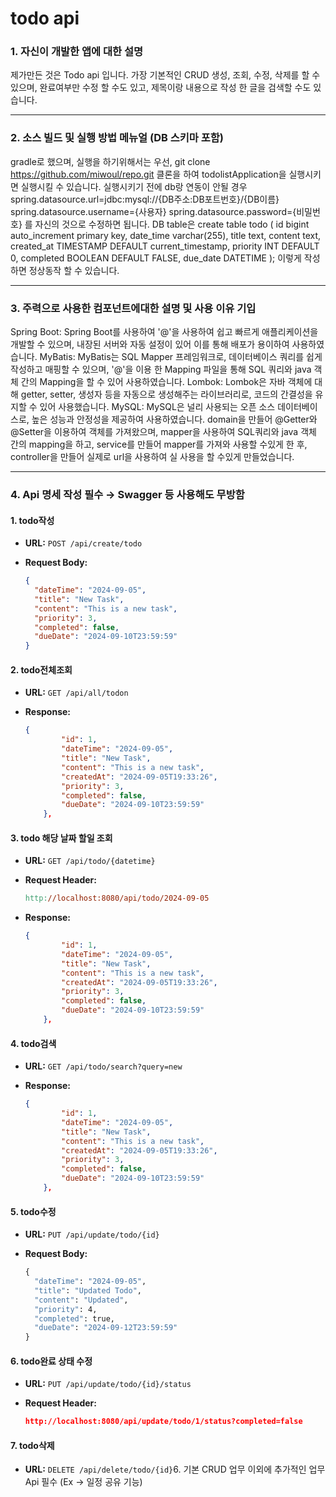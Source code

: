 # todo api
### 1. 자신이 개발한 앱에 대한 설명
제가만든 것은 Todo api 입니다.
가장 기본적인 CRUD 생성, 조회, 수정, 삭제를 할 수 있으며, 완료여부만 수정 할 수도 있고, 제목이랑 내용으로 작성 한 글을 검색할 수도 있습니다.
<hr />

### 2. 소스 빌드 및 실행 방법 메뉴얼 (DB 스키마 포함)
gradle로 했으며, 
실행을 하기위해서는 우선,
git clone https://github.com/miwoul/repo.git 클론을 하여 todolistApplication을 실행시키면 실행시킬 수 있습니다.
실행시키기 전에 db랑 연동이 안될 경우
spring.datasource.url=jdbc:mysql://{DB주소:DB포트번호}/{DB이름}
spring.datasource.username={사용자}
spring.datasource.password={비밀번호}
를 자신의 것으로 수정하면 됩니다.
DB table은
create table todo (
id bigint auto_increment primary key,
date_time varchar(255),
title text,
content text,
created_at TIMESTAMP DEFAULT current_timestamp,
priority INT DEFAULT 0,
completed BOOLEAN DEFAULT FALSE,
due_date DATETIME
);
이렇게 작성하면 정상동작 할 수 있습니다.
<hr />

### 3. 주력으로 사용한 컴포넌트에대한 설명 및 사용 이유 기입
Spring Boot:
Spring Boot를 사용하여 '@'을 사용하여 쉽고 빠르게 애플리케이션을 개발할 수 있으며, 내장된 서버와 자동 설정이 있어 이를 통해 배포가 용이하여 사용하였습니다.
MyBatis:
MyBatis는 SQL Mapper 프레임워크로, 데이터베이스 쿼리를 쉽게 작성하고 매핑할 수 있으며, '@'을 이용 한 Mapping 파일을 통해 SQL 쿼리와 java 객체 간의 Mapping을 할 수 있어 사용하였습니다.
Lombok:
Lombok은 자바 객체에 대해 getter, setter, 생성자 등을 자동으로 생성해주는 라이브러리로, 코드의 간결성을 유지할 수 있어 사용했습니다.
MySQL:
MySQL은 널리 사용되는 오픈 소스 데이터베이스로, 높은 성능과 안정성을 제공하여 사용하였습니다.
domain을 만들어 @Getter와 @Setter을 이용하여 객체를 가져왔으며,
mapper을 사용하여 SQL쿼리와 java 객체 간의 mapping을 하고,
service를 만들어 mapper를 가져와 사용할 수있게 한 후,
controller을 만들어 실제로 url을 사용하여 실 사용을 할 수있게 만들었습니다.
<hr />

### 4. Api 명세 작성 필수 → Swagger 등 사용해도 무방함
 #### 1. todo작성

- **URL:** `POST /api/create/todo`
- **Request Body:**
    
    ```json
    {
      "dateTime": "2024-09-05",
      "title": "New Task",
      "content": "This is a new task",
      "priority": 3,
      "completed": false,
      "dueDate": "2024-09-10T23:59:59"
    }
    ```
    

#### 2. todo전체조회

- **URL:** `GET /api/all/todon`
- **Response:**
    
    ```json
    {
            "id": 1,
            "dateTime": "2024-09-05",
            "title": "New Task",
            "content": "This is a new task",
            "createdAt": "2024-09-05T19:33:26",
            "priority": 3,
            "completed": false,
            "dueDate": "2024-09-10T23:59:59"
        },
    ```
    

#### 3. todo 해당 날짜 할일 조회

- **URL:** `GET /api/todo/{datetime}`
- **Request Header:**
    
    ```makefile
    http://localhost:8080/api/todo/2024-09-05
    ```
    
- **Response:**
    
    ```json
    {
            "id": 1,
            "dateTime": "2024-09-05",
            "title": "New Task",
            "content": "This is a new task",
            "createdAt": "2024-09-05T19:33:26",
            "priority": 3,
            "completed": false,
            "dueDate": "2024-09-10T23:59:59"
        },
    ```
    

#### 4. todo검색

- **URL:** `GET /api/todo/search?query=new`
- **Response:**
    
    ```json
    {
            "id": 1,
            "dateTime": "2024-09-05",
            "title": "New Task",
            "content": "This is a new task",
            "createdAt": "2024-09-05T19:33:26",
            "priority": 3,
            "completed": false,
            "dueDate": "2024-09-10T23:59:59"
        },
    ```
    

#### 5. todo수정

- **URL:** `PUT /api/update/todo/{id}`
- **Request Body:**
    
    ```makefile
    {
      "dateTime": "2024-09-05",
      "title": "Updated Todo",
      "content": "Updated",
      "priority": 4,
      "completed": true,
      "dueDate": "2024-09-12T23:59:59"
    }
    ```
    

#### 6. todo완료 상태 수정

- **URL:** `PUT /api/update/todo/{id}/status`
- **Request Header:**
    
    ```json
    http://localhost:8080/api/update/todo/1/status?completed=false
    ```
    

#### 7. todo삭제

- **URL:** `DELETE /api/delete/todo/{id}`6. 기본 CRUD 업무 이외에 추가적인 업무 Api 필수 (Ex -> 일정 공유 기능)
